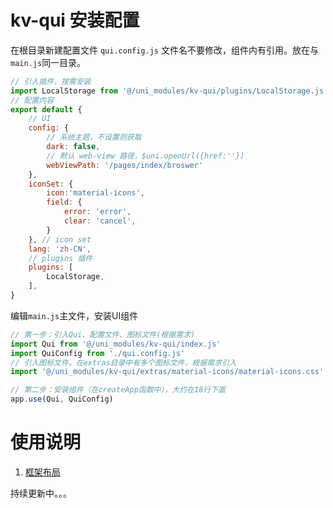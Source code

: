 # kv-qui 安装配置

在根目录新建配置文件 `qui.config.js` 文件名不要修改，组件内有引用。放在与`main.js`同一目录。

```javascript
// 引入插件，按需安装
import LocalStorage from '@/uni_modules/kv-qui/plugins/LocalStorage.js'
// 配置内容
export default {
	// UI 
	config: {
		// 系统主题，不设置则获取
		dark: false,
		// 默认 web-view 路径，$uni.openUrl({href:''})
		webViewPath: '/pages/index/broswer'
	},
	iconSet: {
		icon:'material-icons',
		field: {
			error: 'error',
			clear: 'cancel',
		}
	}, // icon set
	lang: 'zh-CN',
	// plugins 插件
	plugins: [
		LocalStorage,
	],
}
```

编辑`main.js`主文件，安装UI组件

```javascript
// 第一步：引入Qui、配置文件、图标文件(根据需求)
import Qui from '@/uni_modules/kv-qui/index.js'
import QuiConfig from './qui.config.js'
// 引入图标文件，在extras目录中有多个图标文件，根据需求引入
import '@/uni_modules/kv-qui/extras/material-icons/material-icons.css'

// 第二步：安装组件（在createApp函数中），大约在18行下面
app.use(Qui, QuiConfig)
```

# 使用说明

1. [框架布局](https://github.com/ajaxjs/qui-demo/blob/main/.documents/2.%E6%A1%86%E6%9E%B6%E5%B8%83%E5%B1%80.md)

持续更新中。。。